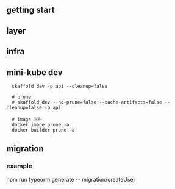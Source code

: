 ## getting start

## layer

## infra

## mini-kube dev

```shell
  skaffold dev -p api --cleanup=false

  # prune
  # skaffold dev --no-prune=false --cache-artifacts=false --cleanup=false -p api

  # image 정리
  docker image prune -a
  docker builder prune -a
```

## migration

### example

npm run typeorm:generate -- migration/createUser

